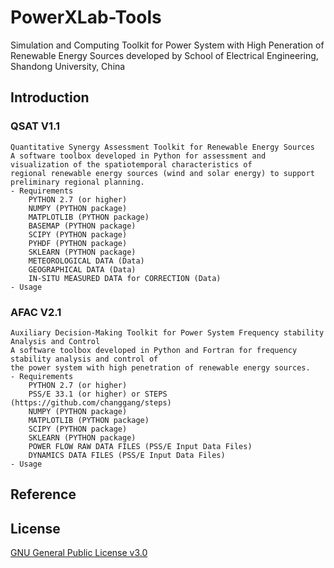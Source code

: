 # PowerXLab-Tools
Simulation and Computing Toolkit for Power System with High Peneration of Renewable Energy Sources
developed by School of Electrical Engineering, Shandong University, China
## Introduction
### QSAT V1.1
	Quantitative Synergy Assessment Toolkit for Renewable Energy Sources
	A software toolbox developed in Python for assessment and visualization of the spatiotemporal characteristics of 
	regional renewable energy sources (wind and solar energy) to support preliminary regional planning.
	- Requirements
		PYTHON 2.7 (or higher)
		NUMPY (PYTHON package)
		MATPLOTLIB (PYTHON package)
		BASEMAP (PYTHON package)
		SCIPY (PYTHON package)
		PYHDF (PYTHON package)
		SKLEARN (PYTHON package)
		METEOROLOGICAL DATA (Data)
		GEOGRAPHICAL DATA (Data)
		IN-SITU MEASURED DATA for CORRECTION (Data)
	- Usage
### AFAC V2.1
	Auxiliary Decision-Making Toolkit for Power System Frequency stability Analysis and Control   
	A software toolbox developed in Python and Fortran for frequency stability analysis and control of
	the power system with high penetration of renewable energy sources.
	- Requirements
		PYTHON 2.7 (or higher)
		PSS/E 33.1 (or higher) or STEPS (https://github.com/changgang/steps)
		NUMPY (PYTHON package)
		MATPLOTLIB (PYTHON package)
		SCIPY (PYTHON package)
		SKLEARN (PYTHON package)
		POWER FLOW RAW DATA FILES (PSS/E Input Data Files)
		DYNAMICS DATA FILES (PSS/E Input Data Files) 
	- Usage
## Reference
## License
[GNU General Public License v3.0](LICENSE)
